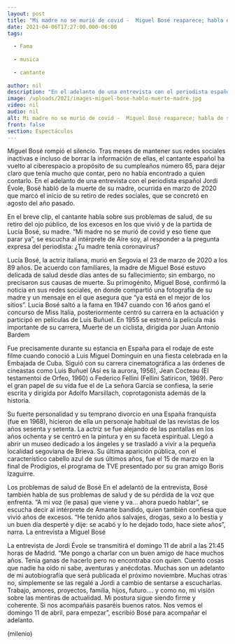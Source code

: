 ```yaml
---
layout: post
title: "Mi madre no se murió de covid -  Miguel Bosé reaparece; habla de su mamá y la pérdida de voz"
date: 2021-04-06T17:27:00.000-06:00
tags:
  
  - Fama
  
  - musica
  
  - cantante
  
author: nil
description: "En el adelanto de una entrevista con el periodista español Jordi Évole, Bosé habló de la muerte de su madre, ocurrida en marzo de 2020. "
image: /uploads/2021/images-miguel-bose-hablo-muerte-madre.jpg
video: nil
audio: nil
alt: Mi madre no se murió de covid -  Miguel Bosé reaparece; habla de su mamá y la pérdida de voz
front: false
section: Espectáculos
---
```


Miguel Bosé rompió el silencio. Tras meses de mantener sus redes sociales inactivas e incluso de borrar la información de ellas, el cantante español ha vuelto al ciberespacio a propósito de su cumpleaños número 65, para dejar claro que tenía mucho que contar, pero no había encontrado a quien contarlo. En el adelanto de una entrevista con el periodista español Jordi Évole, Bosé habló de la muerte de su madre, ocurrida en marzo de 2020 que marcó el inicio de su retiro de redes sociales, que se concretó en agosto del año pasado. 

En el breve clip, el cantante habla sobre sus problemas de salud, de su retiro del ojo público, de los excesos en los que vivió y de la partida de Lucía Bosé, su madre. “Mi madre no se murió de covid y eso tiene que parar ya”, se escucha al intérprete de Aire soy, al responder a la pregunta expresa del periodista: ¿Tu madre tenía coronavirus? 

Lucía Bosé, la actriz italiana, murió en Segovia el 23 de marzo de 2020 a los 89 años. De acuerdo con familiares, la madre de Miguel Bosé estuvo delicada de salud desde días antes de su fallecimiento; sin embargo, no precisaron sus causas de muerte. Su primogénito, Miguel Bosé, confirmó la noticia en sus redes sociales, en donde compartió una fotografía de su madre y un mensaje en el que asegura que “ya está en el mejor de los sitios”. Lucía Bosé saltó a la fama en 1947 cuando con 16 años ganó el concurso de Miss Italia, posteriormente centró su carrera en la actuación y participó en películas de Luis Buñuel. En 1955 se estrenó la película más importante de su carrera, Muerte de un ciclista, dirigida por Juan Antonio Bardem 

Fue precisamente durante su estancia en España para el rodaje de este filme cuando conoció a Luis Miguel Dominguín en una fiesta celebrada en la Embajada de Cuba. Siguió con su carrera cinematográfica a las órdenes de cineastas como Luis Buñuel (Así es la aurora, 1956), Jean Cocteau (El testamentoi de Orfeo, 1960) o Federico Fellini (Fellini Satiricon, 1969). Pero el gran papel de su vida fue el de La señora García se confiesa, la serie escrita y dirigida por Adolfo Marsillach, coprotagonista además de la historia. 

Su fuerte personalidad y su temprano divorcio en una España franquista (fue en 1968), hicieron de ella un personaje habitual de las revistas de los años sesenta y setenta. La actriz se fue alejando de las pantallas en los años ochenta y se centró en la pintura y en su faceta espiritual. Llegó a abrir un museo dedicado a los ángeles y se trasladó a vivir a la pequeña localidad segoviana de Brieva. Su última aparición pública, con el característico cabello azul de sus últimos años, fue el 15 de marzo en la final de Prodigios, el programa de TVE presentado por su gran amigo Boris Izaguirre. 

Los problemas de salud de Bosé En el adelantó de la entrevista, Bosé también habla de sus problemas de salud y de su pérdida de la voz que enfrenta. “A mi voz (le pasa) que viene y va… ahora puedo hablar”, se escucha decir al intérprete de Amante bandido, quien también confiesa que vivió años de excesos. “He tenido años salvajes, drogas, sexo a lo bestia y un buen día desperté y dije: se acabó y lo he dejado todo, hace siete años”, narra. La entrevista a Miguel Bosé 

La entrevista de Jordi Évole se transmitirá el domingo 11 de abril a las 21:45 horas de Madrid. “Me pongo a charlar con un buen amigo de hace muchos años. Tenía ganas de hacerlo pero no encontraba con quien. Cuento cosas que nadie ha oído ni sabe, aventuras y anécdotas. Muchas son un adelanto de mi autobiografía que será publicada el próximo noviembre. Muchas otras no, simplemente se las regalé a Jordi a cambio de sentarse a escucharlas. Trabajo, amores, proyectos, familia, hijos, futuro.... y como no, mi visión sobre las mentiras de actualidad. Mi postura sigue siendo firme y coherente. Si nos acompañáis pasaréis buenos ratos. Nos vemos el domingo 11 de abril, para empezar”, escribió Bosé para acompañar el adelanto. 

(milenio)